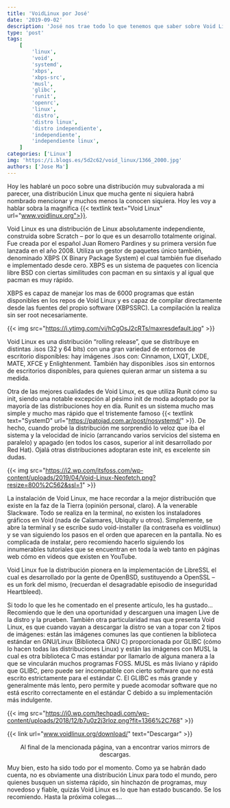 ```yaml
---
title: 'VoidLinux por José'
date: '2019-09-02'
description: 'José nos trae todo lo que tenemos que saber sobre Void Linux'
type: 'post'
tags:
    [
        'linux',
        'void',
        'systemd',
        'xbps',
        'xbps-src',
        'musl',
        'glibc',
        'runit',
        'openrc',
        'linux',
        'distro',
        'distro linux',
        'distro independiente',
        'independiente',
        'independiente linux',
    ]
categories: ['Linux']
img: 'https://i.blogs.es/5d2c62/void_linux/1366_2000.jpg'
authors: ['Jose Ma']
---
```


Hoy les hablaré un poco sobre una distribución muy subvalorada a mi parecer, una distribución Linux que mucha gente ni siquiera habrá nombrado mencionar y muchos menos la conocen siquiera. Hoy les voy a hablar sobra la magnífica {{< textlink text="Void Linux" url="www.voidlinux.org">}}.

Void Linux es una distribución de Linux absolutamente independiente, construida sobre Scratch – por lo que es un desarrollo totalmente original. Fue creada por el español Juan Romero Pardines y su primera versión fue lanzada en el año 2008. Utiliza un gestor de paquetes único también, denominado XBPS (X Binary Package System) el cual también fue diseñado e implementado desde cero. XBPS es un sistema de paquetes con licencia libre BSD con ciertas similitudes con pacman en su sintaxis y al igual que pacman es muy rápido.

XBPS es capaz de manejar los mas de 6000 programas que están disponibles en los repos de Void Linux y es capaz de compilar directamente desde las fuentes del propio software (XBPSSRC). La compilación la realiza sin ser root necesariamente.

{{< img src="https://i.ytimg.com/vi/hCgOsJ2cRTs/maxresdefault.jpg" >}}

Void Linux es una distribución “rolling release”, que se distribuye en distintas .isos (32 y 64 bits) con una gran variedad de entornos de escritorio disponibles: hay imágenes .isos con: Cinnamon, LXQT, LXDE, MATE, XFCE y Enlightenment. También hay disponibles .isos sin entornos de escritorios disponibles, para quienes quieran armar un sistema a su medida.

Otra de las mejores cualidades de Void Linux, es que utiliza Runit cómo su init, siendo una notable excepción al pésimo init de moda adoptado por la mayoría de las distribuciones hoy en día. Runit es un sistema mucho mas simple y mucho mas rápido que el tristemente famoso {{< textlink text="SystemD" url="https://patojad.com.ar/post/nosystemd/" >}}. De hecho, cuando probé la distribución me sorprendió lo veloz que iba el sistema y la velocidad de inicio (arrancando varios servicios del sistema en paralelo) y apagado (en todos los casos, superior al init desarrollado por Red Hat). Ojalá otras distribuciones adoptaran este init, es excelente sin dudas.

{{< img src="https://i2.wp.com/itsfoss.com/wp-content/uploads/2019/04/Void-Linux-Neofetch.png?resize=800%2C562&ssl=1" >}}

La instalación de Void Linux, me hace recordar a la mejor distribución que existe en la faz de la Tierra (opinión personal, claro). A la venerable Slackware. Todo se realiza en la terminal, no existen los instaladores gráficos en Void (nada de Calamares, Ubiquity u otros). Simplemente, se abre la terminal y se escribe sudo void-installer (la contraseña es voidlinux) y se van siguiendo los pasos en el orden que aparecen en la pantalla. No es complicada de instalar, pero recomiendo hacerlo siguiendo los innumerables tutoriales que se encuentran en toda la web tanto en páginas web cómo en videos que existen en YouTube.

Void Linux fue la distribución pionera en la implementación de LibreSSL el cual es desarrollado por la gente de OpenBSD, sustituyendo a OpenSSL – es un fork del mismo, (recuerdan el desagradable episodio de inseguridad Heartbleed).

Si todo lo que les he comentado en el presente artículo, les ha gustado… Recomiendo que le den una oportunidad y descarguen una imagen Live de la distro y la prueben. También otra particularidad mas que presenta Void Linux, es que cuando vayan a descargar la distro se van a topar con 2 tipos de imágenes: están las imágenes comunes las que contienen la biblioteca estándar en GNU/Linux (Biblioteca GNU C) proporcionada por GLIBC (cómo lo hacen todas las distribuciones Linux) y están las imágenes con MUSL la cual es otra biblioteca C mas estándar por llamarlo de alguna manera a la que se vincularán muchos programas FOSS. MUSL es más liviano y rápido que GLIBC, pero puede ser incompatible con cierto software que no está escrito estrictamente para el estándar C. El GLIBC es más grande y generalmente más lento, pero permite y puede acomodar software que no está escrito correctamente en el estándar C debido a su implementación más indulgente.

{{< img src="https://i0.wp.com/techpadi.com/wp-content/uploads/2018/12/b7u0z2j3rloz.png?fit=1366%2C768" >}}

{{< link url="www.voidlinux.org/download/" text="Descargar" >}}

<center class="text-white"> Al final de la mencionada página, van a encontrar varios mirrors de descargas.</center>

Muy bien, esto ha sido todo por el momento. Como ya se habrán dado cuenta, no es obviamente una distribución Linux para todo el mundo, pero quienes busquen un sistema rápido, sin hinchazón de programas, muy novedoso y fiable, quizás Void Linux es lo que han estado buscando. Se los recomiendo. Hasta la próxima colegas….
